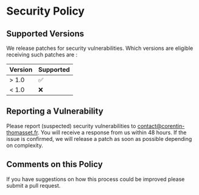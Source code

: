 # Security Policy

## Supported Versions

We release patches for security vulnerabilities. Which versions are eligible receiving such patches are :

| Version | Supported          |
| ------- | ------------------ |
| > 1.0   | :white_check_mark: |
| < 1.0   | :x:                |

## Reporting a Vulnerability
Please report (suspected) security vulnerabilities to contact@corentin-thomasset.fr. You will receive a response from us within 48 hours. If the issue is confirmed, we will release a patch as soon as possible depending on complexity.

## Comments on this Policy
If you have suggestions on how this process could be improved please submit a pull request.
